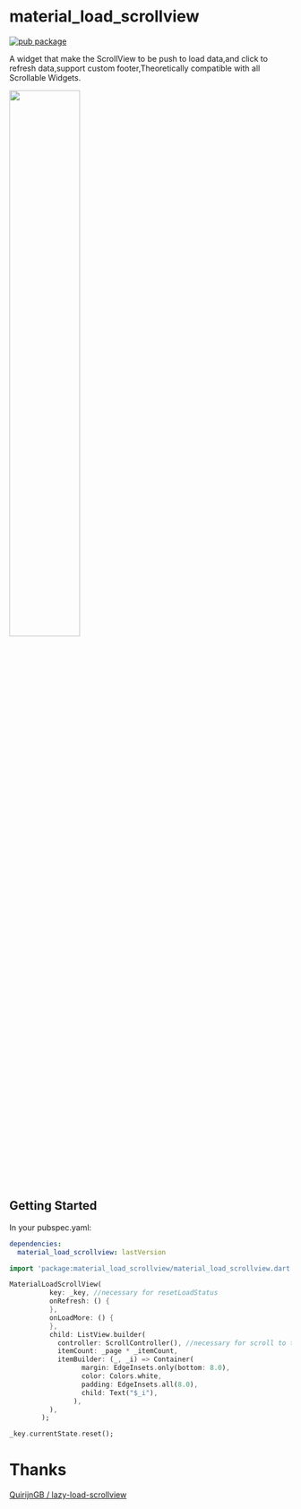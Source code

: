 # material_load_scrollview
[![pub package](https://img.shields.io/pub/v/material_load_scrollview.svg)](https://pub.dartlang.org/packages/material_load_scrollview)

A widget that make the ScrollView to be push to load data,and click to refresh data,support custom footer,Theoretically compatible with all Scrollable Widgets.

<img src="https://raw.githubusercontent.com/crazecoder/material_load_scrollview/master/screenshots/view.gif" width="50%" height="50%" />

## Getting Started

In your pubspec.yaml:

```yaml
dependencies:
  material_load_scrollview: lastVersion
```

```dart
import 'package:material_load_scrollview/material_load_scrollview.dart';
```

```dart
MaterialLoadScrollView(
          key: _key, //necessary for resetLoadStatus
          onRefresh: () {
          },
          onLoadMore: () {
          },
          child: ListView.builder(
            controller: ScrollController(), //necessary for scroll to top when onRefresh
            itemCount: _page * _itemCount,
            itemBuilder: (_, _i) => Container(
                  margin: EdgeInsets.only(bottom: 8.0),
                  color: Colors.white,
                  padding: EdgeInsets.all(8.0),
                  child: Text("$_i"),
                ),
          ),
        );

_key.currentState.reset();
```
# Thanks
[QuirijnGB / lazy-load-scrollview](https://github.com/QuirijnGB/lazy-load-scrollview)
